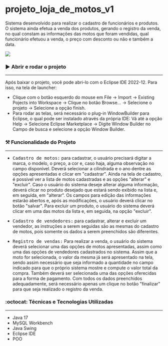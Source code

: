 # projeto_loja_de_motos_v1
Sistema desenvolvido para realizar o cadastro de funcionários e produtos. 
O sistema ainda efetua a venda dos produtos, gerando o registro da venda, no qual constam as informações das motos que foram vendidas, qual funcionário efetuou a venda, o preço com desconto ou não e também a data.

<p>
<img src="https://img.shields.io/badge/STATUS-COMPLETO-green"/>
</p>

### :arrow_forward: Abrir e rodar o projeto
---
Após baixar o projeto, você pode abri-lo com o Eclipse IDE 2022-12. Para isso, na tela de launcher:
- Clique com o botão esquerdo do mouse em File -> Import -> Existing Pojects into Workspace -> Clique no botão Browse... 
-> Selecione o projeto -> Selecione a opção finish.
- Para rodar as telas, será necessário o plug-in WindowBuilder para Eclipse, o qual pode ser instalado através da própria IDE: 
Vá até a opção Help -> Selecione Eclipse Marketplace -> Digite Window Builder no Campo de busca e selecione a opção Window Builder.

### :hammer_and_pick: Funcionalidade do Projeto 
---
- <kbd>Cadastro de motos:</kbd> para cadastrar, o usuário precisará digitar a marca, o modelo, o preço, a cor e, caso haja, alguma observação no campo disponível. 
Deverá selecionar a cilindrada e o ano dentre as opções apresentadas e clicar em "cadastrar". 
Ainda na tela de cadastro, é possivel ver a lista de motos cadastradas e as opções "alterar" e "excluir".
Caso o usuário do sistema deseje alterar alguma informação, deverá clicar no produto desejado que estará sendo exibido na lista e, em seguida, em "alterar". Os campos para edição das informações
estarão abertos e, após as modificações, o usuário deverá clicar no botão "salvar".
Para excluir um produto, o usuário do sistema deverá clicar em uma das motos da lista e, em seguida, na opção "excluir".

- <kbd>Cadastro de vendedores:</kbd> para cadastrar, alterar e excluir um vendedor, as instruções a serem seguidas são as mesmas do cadastro de motos, pois somente os dados a serem preenchidos são diferentes.

- <kbd>Registro de vendas:</kbd> Para realizar a venda, o usuário do sistema deverá selecionar uma das opções de motos apresentadas, assim como uma das opções de vendedores cadastrados no sistema. Assim que a moto for selecionada, o valor da mesma
já será apresentado na tela, sendo assim necessário que seja informado a quantidade no campo indicado para que o próprio sistema mostre e compute o valor total da compra. Também deverá ser selecionada uma das opções oferecidas para a forma
de pagamento. Com todos os dados preenchidos adequadamente, será necessário apenas um clique no botão "finalizar" para que seja realizado o registro da venda.

###  :octocat: Técnicas e Tecnologias Utilizadas
---
- Java 17
- MySQL Workbench
- Java Swing
- Eclipse IDE
- POO
